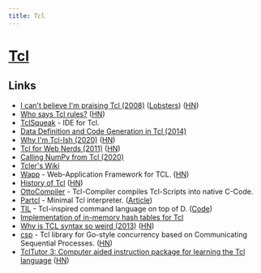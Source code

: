 ```yaml
---
title: Tcl
---
```


# [Tcl](https://en.wikipedia.org/wiki/Tcl)

## Links

- [I can't believe I'm praising Tcl (2008)](http://yosefk.com/blog/i-cant-believe-im-praising-tcl.html) ([Lobsters](https://lobste.rs/s/kbss1k/i_can_t_believe_i_m_praising_tcl_2008)) ([HN](https://news.ycombinator.com/item?id=24386867))
- [Who says Tcl rules?](https://wiki.tcl-lang.org/page/Who+says+Tcl+rules...?V=56) ([HN](https://news.ycombinator.com/item?id=22181906))
- [TclSqueak](http://www.xdobry.de/tclsqueak/) - IDE for Tcl.
- [Data Definition and Code Generation in Tcl (2014)](https://trs.jpl.nasa.gov/bitstream/handle/2014/7660/03-1728.pdf)
- [Why I'm Tcl-Ish (2020)](https://colin-macleod.blogspot.com/2020/10/why-im-tcl-ish.html) ([HN](https://news.ycombinator.com/item?id=24897326))
- [Tcl for Web Nerds (2011)](https://philip.greenspun.com/tcl/index.adp) ([HN](https://news.ycombinator.com/item?id=24916713))
- [Calling NumPy from Tcl (2020)](https://wiki.tcl-lang.org/page/Experimenting+with+numPy)
- [Tcler's Wiki](https://wiki.tcl-lang.org/welcome)
- [Wapp](https://wapp.tcl.tk/home/doc/trunk/README.md) - Web-Application Framework for TCL. ([HN](https://news.ycombinator.com/item?id=27472473))
- [History of Tcl](https://web.stanford.edu/~ouster/cgi-bin/tclHistory.php) ([HN](https://news.ycombinator.com/item?id=25779347))
- [OttoCompiler](https://wiki.tcl-lang.org/page/OttoCompiler) - Tcl-Compiler compiles Tcl-Scripts into native C-Code.
- [Partcl](https://github.com/zserge/partcl) - Minimal Tcl interpreter. ([Article](https://zserge.com/posts/tcl-interpreter/))
- [TIL](https://til-lang.github.io/til/) - Tcl-inspired command language on top of D. ([Code](https://github.com/til-lang/til))
- [Implementation of in-memory hash tables for Tcl](https://core.tcl-lang.org/tcl/file?name=generic/tclHash.c&ci=tip)
- [Why is TCL syntax so weird (2013)](https://wiki.tcl-lang.org/page/Why+is+TCL+syntax+so+weird) ([HN](https://news.ycombinator.com/item?id=29143346))
- [csp](https://github.com/securitykiss-com/csp) - Tcl library for Go-style concurrency based on Communicating Sequential Processes. ([HN](https://news.ycombinator.com/item?id=29421786))
- [TclTutor 3: Computer aided instruction package for learning the Tcl language](http://www.msen.com/~clif/TclTutor.html) ([HN](https://news.ycombinator.com/item?id=30327945))

